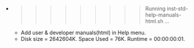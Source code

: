 * >>>>>>>>> Running inst-std-help-manuals-html.sh ...
  * Add user & developer manuals(html) in Help menu.
  * Disk size = 2642604K. Space Used = 76K. Runtime = 00:00:00:01.
